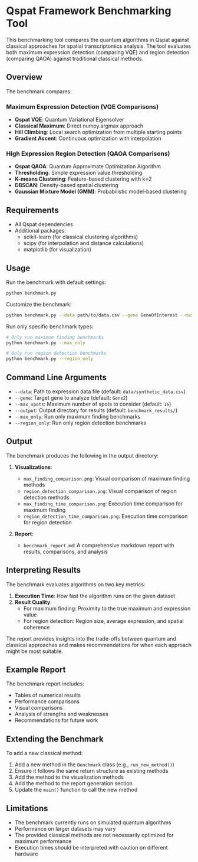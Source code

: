 # Qspat Framework Benchmarking Tool

This benchmarking tool compares the quantum algorithms in Qspat against classical approaches for spatial transcriptomics analysis. The tool evaluates both maximum expression detection (comparing VQE) and region detection (comparing QAOA) against traditional classical methods.

## Overview

The benchmark compares:

### Maximum Expression Detection (VQE Comparisons)
- **Qspat VQE**: Quantum Variational Eigensolver
- **Classical Maximum**: Direct numpy.argmax approach 
- **Hill Climbing**: Local search optimization from multiple starting points
- **Gradient Ascent**: Continuous optimization with interpolation

### High Expression Region Detection (QAOA Comparisons)
- **Qspat QAOA**: Quantum Approximate Optimization Algorithm
- **Thresholding**: Simple expression value thresholding
- **K-means Clustering**: Feature-based clustering with k=2
- **DBSCAN**: Density-based spatial clustering
- **Gaussian Mixture Model (GMM)**: Probabilistic model-based clustering

## Requirements

- All Qspat dependencies
- Additional packages:
  - scikit-learn (for classical clustering algorithms)
  - scipy (for interpolation and distance calculations)
  - matplotlib (for visualization)

## Usage

Run the benchmark with default settings:

```bash
python benchmark.py
```

Customize the benchmark:

```bash
python benchmark.py --data path/to/data.csv --gene GeneOfInterest --max_spots 32 --output results_dir
```

Run only specific benchmark types:

```bash
# Only run maximum finding benchmarks
python benchmark.py --max_only

# Only run region detection benchmarks
python benchmark.py --region_only
```

## Command Line Arguments

- `--data`: Path to expression data file (default: `data/synthetic_data.csv`)
- `--gene`: Target gene to analyze (default: `Gene2`)
- `--max_spots`: Maximum number of spots to consider (default: `16`)
- `--output`: Output directory for results (default: `benchmark_results/`)
- `--max_only`: Run only maximum finding benchmarks
- `--region_only`: Run only region detection benchmarks

## Output

The benchmark produces the following in the output directory:

1. **Visualizations**:
   - `max_finding_comparison.png`: Visual comparison of maximum finding methods
   - `region_detection_comparison.png`: Visual comparison of region detection methods
   - `max_finding_time_comparison.png`: Execution time comparison for maximum finding
   - `region_detection_time_comparison.png`: Execution time comparison for region detection

2. **Report**:
   - `benchmark_report.md`: A comprehensive markdown report with results, comparisons, and analysis

## Interpreting Results

The benchmark evaluates algorithms on two key metrics:

1. **Execution Time**: How fast the algorithm runs on the given dataset
2. **Result Quality**:
   - For maximum finding: Proximity to the true maximum and expression value
   - For region detection: Region size, average expression, and spatial coherence

The report provides insights into the trade-offs between quantum and classical approaches and makes recommendations for when each approach might be most suitable.

## Example Report

The benchmark report includes:

- Tables of numerical results
- Performance comparisons
- Visual comparisons
- Analysis of strengths and weaknesses
- Recommendations for future work

## Extending the Benchmark

To add a new classical method:

1. Add a new method in the `Benchmark` class (e.g., `run_new_method()`)
2. Ensure it follows the same return structure as existing methods
3. Add the method to the visualization methods
4. Add the method to the report generation section
5. Update the `main()` function to call the new method

## Limitations

- The benchmark currently runs on simulated quantum algorithms
- Performance on larger datasets may vary
- The provided classical methods are not necessarily optimized for maximum performance
- Execution times should be interpreted with caution on different hardware